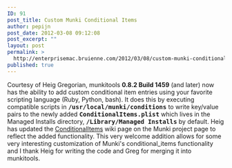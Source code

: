 ```yaml
---
ID: 91
post_title: Custom Munki Conditional Items
author: pepijn
post_date: 2012-03-08 09:12:08
post_excerpt: ""
layout: post
permalink: >
  http://enterprisemac.bruienne.com/2012/03/08/custom-munki-conditional-items/
published: true
---
```

Courtesy of Heig Gregorian, munkitools **0\.8.2 Build 1459** (and later) now has the ability to add custom conditional item entries using your favorite scripting language (Ruby, Python, bash). It does this by executing compatible scripts in **<tt>/usr/local/munki/conditions</tt>** to write key/value pairs to the newly added **<tt>ConditionalItems.plist</tt>** which lives in the Managed Installs directory, **<tt>/Library/Managed Installs</tt>** by default. Heig has updated the <a href="http://code.google.com/p/munki/wiki/ConditionalItems" target="_blank">ConditionalItems</a> wiki page on the Munki project page to reflect the added functionality. This very welcome addition allows for some very interesting customization of Munki's conditional_items functionality and I thank Heig for writing the code and Greg for merging it into munkitools.